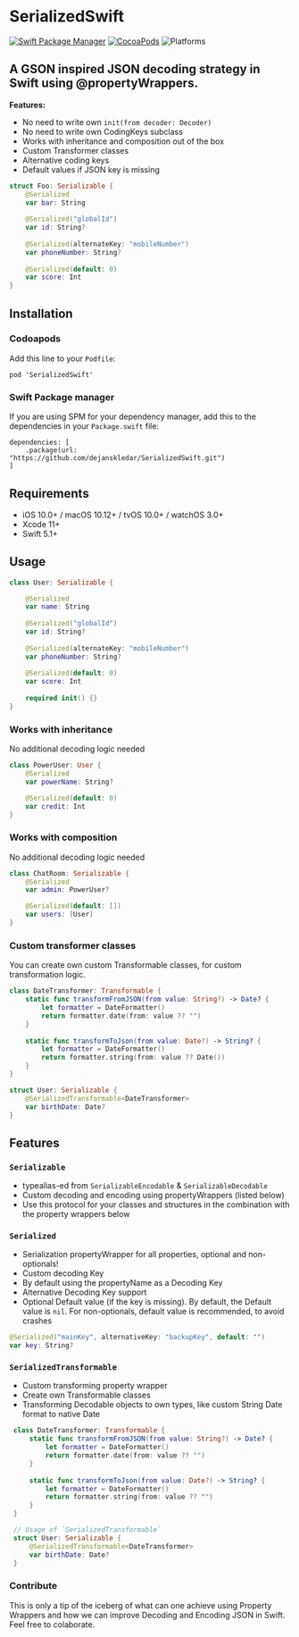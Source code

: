 # SerializedSwift

[![Swift Package Manager](https://img.shields.io/badge/swift%20package%20manager-compatible-brightgreen.svg)](https://github.com/apple/swift-package-manager)
[![CocoaPods](https://img.shields.io/cocoapods/v/SerializedSwift.svg)](https://github.com/dejanskledar/SerializedSwift)
![Platforms](https://img.shields.io/static/v1?label=Platforms&message=iOS%20|%20macOS%20|%20tvOS%20|%20watchOS%20|%20Linux&color=brightgreen)

## A GSON inspired JSON decoding strategy in Swift using @propertyWrappers.

**Features:**
- No need to write own `init(from decoder: Decoder)`
- No need to write own CodingKeys subclass
- Works with inheritance and composition out of the box
- Custom Transformer classes
- Alternative coding keys
- Default values if JSON key is missing

```swift
struct Foo: Serializable {
    @Serialized
    var bar: String
    
    @Serialized("globalId")
    var id: String?
    
    @Serialized(alternateKey: "mobileNumber")
    var phoneNumber: String?
    
    @Serialized(default: 0)
    var score: Int
}
```

## Installation

### Codoapods
Add this line to your `Podfile`:
```
pod 'SerializedSwift'
```

### Swift Package manager
If you are using SPM for your dependency manager, add this to the dependencies in your `Package.swift` file:
```
dependencies: [
    .package(url: "https://github.com/dejanskledar/SerializedSwift.git")
]
````

## Requirements

- iOS 10.0+ / macOS 10.12+ / tvOS 10.0+ / watchOS 3.0+
- Xcode 11+
- Swift 5.1+

## Usage
```swift
class User: Serializable {

    @Serialized
    var name: String
    
    @Serialized("globalId")
    var id: String?
    
    @Serialized(alternateKey: "mobileNumber")
    var phoneNumber: String?
    
    @Serialized(default: 0)
    var score: Int
    
    required init() {}
}
```

### Works with inheritance
No additional decoding logic needed
```swift
class PowerUser: User {
    @Serialized
    var powerName: String?

    @Serialized(default: 0)
    var credit: Int
}
```

### Works with composition
No additional decoding logic needed
```swift
class ChatRoom: Serializable {
    @Serialized
    var admin: PowerUser?

    @Serialized(default: [])
    var users: [User]
}
```

### Custom transformer classes
You can create own custom Transformable classes, for custom transformation logic.
```swift
class DateTransformer: Transformable {
    static func transformFromJSON(from value: String?) -> Date? {
        let formatter = DateFormatter()
        return formatter.date(from: value ?? "")
    }
    
    static func transformToJson(from value: Date?) -> String? {
        let formatter = DateFormatter()
        return formatter.string(from: value ?? Date())
    }
}

struct User: Serializable {
    @SerializedTransformable<DateTransformer>
    var birthDate: Date?
}
```

## Features
###  `Serializable`
   - typealias-ed from `SerializableEncodable` & `SerializableDecodable`
   - Custom decoding and encoding using propertyWrappers (listed below)
   - Use this protocol for your classes and structures in the combination with the property wrappers below
   
### `Serialized`
- Serialization propertyWrapper for all properties, optional and non-optionals!
- Custom decoding Key
- By default using the propertyName as a Decoding Key
- Alternative Decoding Key support
- Optional Default value (if the key is missing). By default, the Default value is `nil`. For non-optionals, default value is recommended, to avoid crashes

```swift
@Serialized("mainKey", alternativeKey: "backupKey", default: "")
var key: String?
```

### `SerializedTransformable`
- Custom transforming property wrapper
- Create own Transformable classes
- Transforming Decodable objects to own types, like custom String Date format to native Date

```swift
 class DateTransformer: Transformable {
     static func transformFromJSON(from value: String?) -> Date? {
         let formatter = DateFormatter()
         return formatter.date(from: value ?? "")
     }
     
     static func transformToJson(from value: Date?) -> String? {
         let formatter = DateFormatter()
         return formatter.string(from: value ?? "")
     }
 }

 // Usage of `SerializedTransformable`
 struct User: Serializable {
     @SerializedTransformable<DateTransformer>
     var birthDate: Date?
 } 
```

### Contribute

This is only a tip of the iceberg of what can one achieve using Property Wrappers and how we can improve Decoding and Encoding JSON in Swift. Feel free to colaborate. 
